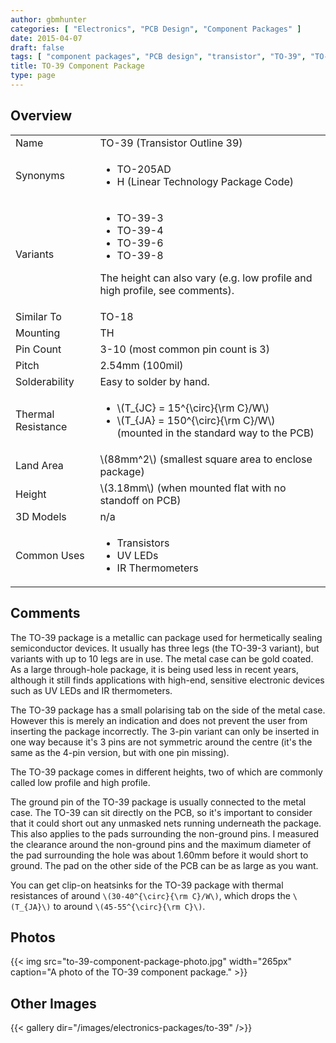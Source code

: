 ```yaml
---
author: gbmhunter
categories: [ "Electronics", "PCB Design", "Component Packages" ]
date: 2015-04-07
draft: false
tags: [ "component packages", "PCB design", "transistor", "TO-39", "TO-205AD" ]
title: TO-39 Component Package
type: page
---
```


## Overview

<table>
<tbody>
<tr>
    <td>Name</td>
    <td >TO-39 (Transistor Outline 39)</td>
</tr>
<tr>
<td>Synonyms</td>
<td>
    <ul>
        <li>TO-205AD</li>
        <li>H (Linear Technology Package Code)</li>
    </ul>
</td>
</tr>
<tr>
    <td>Variants</td>
    <td>
        <ul>
            <li>TO-39-3</li>
            <li>TO-39-4</li>
            <li>TO-39-6</li>
            <li>TO-39-8</li>
        </ul>
        <p>The height can also vary (e.g. low profile and high profile, see comments).</p>
    </td>
</tr>
<tr>
    <td>Similar To</td>
    <td >TO-18</td>
</tr>
<tr>
    <td>Mounting</td>
    <td>TH</td>
</tr>
<tr >
<td >Pin Count
</td>
<td >3-10 (most common pin count is 3)
</td></tr><tr >
<td >Pitch
</td>
<td >2.54mm (100mil)
</td></tr><tr >
<td >Solderability
</td>
<td >Easy to solder by hand.
</td>
</tr>
<tr>
    <td>Thermal Resistance</td>
    <td>
        <ul>
            <li>\(T_{JC} = 15^{\circ}{\rm C}/W\)</li>
            <li>\(T_{JA} = 150^{\circ}{\rm C}/W\) (mounted in the standard way to the PCB)</li>
        </ul>
    </td>
</tr>
<tr>
<td>Land Area</td>
<td >\(88mm^2\) (smallest square area to enclose package)
</td></tr><tr >
<td >Height
</td>
<td >\(3.18mm\) (when mounted flat with no standoff on PCB)
</td></tr><tr >
<td >3D Models
</td>
<td >n/a
</td>
</tr>
<tr>
    <td >Common Uses
    </td>
    <td>
        <ul>
            <li>Transistors</li>
            <li>UV LEDs</li>
            <li>IR Thermometers</li>
        </ul>
    </td>
</tr>
</tbody></table>

## Comments

The TO-39 package is a metallic can package used for hermetically sealing semiconductor devices. It usually has three legs (the TO-39-3 variant), but variants with up to 10 legs are in use. The metal case can be gold coated. As a large through-hole package, it is being used less in recent years, although it still finds applications with high-end, sensitive electronic devices such as UV LEDs and IR thermometers.

The TO-39 package has a small polarising tab on the side of the metal case. However this is merely an indication and does not prevent the user from inserting the package incorrectly. The 3-pin variant can only be inserted in one way because it's 3 pins are not symmetric around the centre (it's the same as the 4-pin version, but with one pin missing).

The TO-39 package comes in different heights, two of which are commonly called low profile and high profile.

The ground pin of the TO-39 package is usually connected to the metal case. The TO-39 can sit directly on the PCB, so it's important to consider that it could short out any unmasked nets running underneath the package. This also applies to the pads surrounding the non-ground pins. I measured the clearance around the non-ground pins and the maximum diameter of the pad surrounding the hole was about 1.60mm before it would short to ground. The pad on the other side of the PCB can be as large as you want.

You can get clip-on heatsinks for the TO-39 package with thermal resistances of around `\(30-40^{\circ}{\rm C}/W\)`, which drops the `\(T_{JA}\)` to around `\(45-55^{\circ}{\rm C}\)`.

## Photos

{{< img src="to-39-component-package-photo.jpg" width="265px" caption="A photo of the TO-39 component package."  >}}

## Other Images

{{< gallery dir="/images/electronics-packages/to-39" />}}